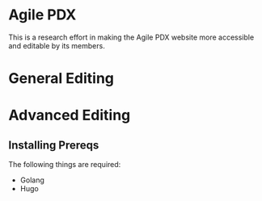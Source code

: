 # Agile PDX
This is a research effort in making the Agile PDX website more accessible and editable by its members.

# General Editing

# Advanced Editing
## Installing Prereqs
The following things are required:

* Golang
* Hugo

